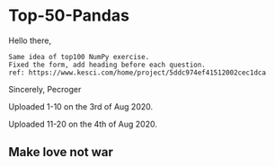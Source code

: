 # Top-50-Pandas

Hello there,

    Same idea of top100 NumPy exercise.
    Fixed the form, add heading before each question.
    ref: https://www.kesci.com/home/project/5ddc974ef41512002cec1dca
    
Sincerely,
Pecroger

Uploaded 1-10 on the 3rd of Aug 2020.

Uploaded 11-20 on the 4th of Aug 2020.


## Make love not war
